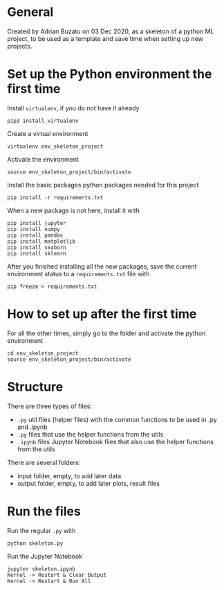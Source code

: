 # General

Created by Adrian Buzatu on 03 Dec 2020, as a skeleton of a python ML project, to be used as a template and save time when setting up new projects.


# Set up the Python environment the first time

Install `virtualenv`, if you do not have it already.
```
pip3 install virtualenv
```

Create a virtual environment
```
virtualenv env_skeleton_project
```

Activate the environment
```
source env_skeleton_project/bin/activate
```

Install the basic packages python packages needed for this project
```
pip install -r requirements.txt
```

When a new package is not here, install it with
```
pip install jupyter
pip install numpy
pip install pandas
pip install matplotlib
pip install seaborn
pip install sklearn
```

After you finished installing all the new packages, save the current environment status to a `requirements.txt` file with
```
pip freeze > requirements.txt
```
# How to set up after the first time

For all the other times, simply go to the folder and activate the python environment
```
cd env_skeleton_project
source env_skeleton_project/bin/activate
```

# Structure

There are three types of files:

* `.py` util files (helper files) with the common functions to be used in .py and .ipynb
* `.py` files that use the helper functions from the utils
* `.ipynb` files Jupyter Notebook files that also use the helper functions from the utils

There are several folders:

* input folder, empty, to add later data
* output folder, empty, to add later plots, result files

# Run the files

Run the regular `.py` with
```
python skeleton.py
```

Run the Jupyter Notebook
```
jupyter skeleton.ipynb
Kernel -> Restart & Clear Output
Kernel -> Restart & Run All
```
